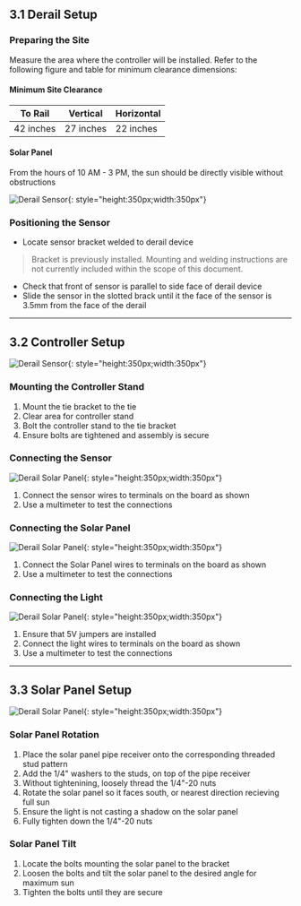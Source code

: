 ## 3.1 Derail Setup

### Preparing the Site

Measure the area where the controller will be installed. Refer to the following figure and table for minimum clearance dimensions:

#### Minimum Site Clearance 

| To Rail   | Vertical   | Horizontal   |
|------------|------------|------------|
| 42 inches| 27 inches| 22 inches|

#### Solar Panel

From the hours of 10 AM - 3 PM, the sun should be directly visible without obstructions

![Derail Sensor](assets/derail_sensor.jpg){: style="height:350px;width:350px"}

### Positioning the Sensor

* Locate sensor bracket welded to derail device

> Bracket is previously installed. Mounting and welding instructions are not currently included within the scope of this document.

* Check that front of sensor is parallel to side face of derail device
* Slide the sensor in the slotted brack until it the face of the sensor is 3.5mm from the face of the derail

---

## 3.2 Controller Setup

![Derail Sensor](assets/derail_housing.jpg){: style="height:350px;width:350px"}

### Mounting the Controller Stand

1. Mount the tie bracket to the tie
2. Clear area for controller stand
3. Bolt the controller stand to the tie bracket
4. Ensure bolts are tightened and assembly is secure

### Connecting the Sensor

![Derail Solar Panel](assets/derail_board.jpg){: style="height:350px;width:350px"}

1. Connect the sensor wires to terminals on the board as shown
2. Use a multimeter to test the connections

### Connecting the Solar Panel

![Derail Solar Panel](assets/solar_control.jpg){: style="height:350px;width:350px"}

1. Connect the Solar Panel wires to terminals on the board as shown
2. Use a multimeter to test the connections

### Connecting the Light

![Derail Solar Panel](assets/derail_wire.jpg){: style="height:350px;width:350px"}

1. Ensure that 5V jumpers are installed
2. Connect the light wires to terminals on the board as shown
3. Use a multimeter to test the connections

---

## 3.3 Solar Panel Setup

![Derail Solar Panel](assets/solar_adjust.jpg){: style="height:350px;width:350px"}

### Solar Panel Rotation

1. Place the solar panel pipe receiver onto the corresponding threaded stud pattern
2. Add the 1/4" washers to the studs, on top of the pipe receiver
3. Without tightenining, loosely thread the 1/4"-20 nuts 
4. Rotate the solar panel so it faces south, or nearest direction recieving full sun
5. Ensure the light is not casting a shadow on the solar panel
6. Fully tighten down the 1/4"-20 nuts

### Solar Panel Tilt

1. Locate the bolts mounting the solar panel to the bracket
2. Loosen the bolts and tilt the solar panel to the desired angle for maximum sun
3. Tighten the bolts until they are secure
